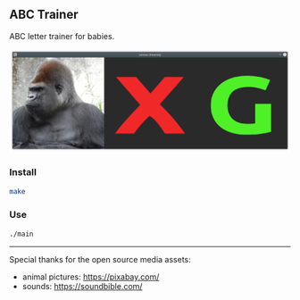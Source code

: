 ABC Trainer
-----------

ABC letter trainer for babies.

![screenshot](misc/screenshot.png)

### Install

```bash
make
```

### Use

```bash
./main
```

---

Special thanks for the open source media assets:
- animal pictures: https://pixabay.com/
- sounds: https://soundbible.com/
